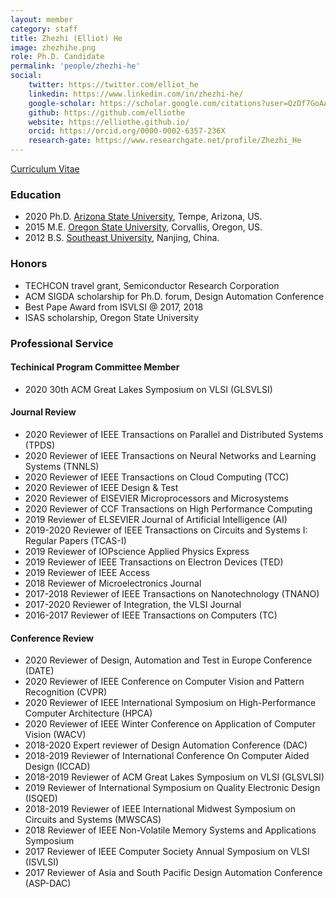 ```yaml
---
layout: member
category: staff
title: Zhezhi (Elliot) He
image: zhezhihe.png
role: Ph.D. Candidate
permalink: 'people/zhezhi-he'
social:
    twitter: https://twitter.com/elliot_he
    linkedin: https://www.linkedin.com/in/zhezhi-he/
    google-scholar: https://scholar.google.com/citations?user=QzDf7GoAAAAJ&hl=en
    github: https://github.com/elliothe
    website: https://elliothe.github.io/
    orcid: https://orcid.org/0000-0002-6357-236X
    research-gate: https://www.researchgate.net/profile/Zhezhi_He
---
```


<!-- [Curriculum vitae]() -->
<a href="../cv/cv_zhezhi_he.pdf">Curriculum Vitae</a>

### Education
 - 2020  Ph.D. [Arizona State University](https://ecee.engineering.asu.edu/), Tempe, Arizona, US.
 - 2015  M.E. [Oregon State University](https://eecs.oregonstate.edu/), Corvallis, Oregon, US.
 - 2012  B.S. [Southeast University](https://www.seu.edu.cn/english/), Nanjing, China.



### Honors
- TECHCON travel grant, Semiconductor Research Corporation
- ACM SIGDA scholarship for Ph.D. forum, Design Automation Conference
- Best Pape Award from ISVLSI @ 2017, 2018
- ISAS scholarship, Oregon State University

### Professional Service

#### Techinical Program Committee Member
- 2020 30th ACM Great Lakes Symposium on VLSI (GLSVLSI)

#### Journal Review

- 2020 Reviewer of IEEE Transactions on Parallel and Distributed Systems (TPDS)
- 2020 Reviewer of IEEE Transactions on Neural Networks and Learning Systems (TNNLS) 
- 2020 Reviewer of IEEE Transactions on Cloud Computing (TCC) 
- 2020 Reviewer of IEEE Design & Test
- 2020 Reviewer of ElSEVIER Microprocessors and Microsystems
- 2020 Reviewer of CCF Transactions on High Performance Computing 
- 2019 Reviewer of ELSEVIER Journal of Artificial Intelligence (AI)
- 2019-2020 Reviewer of IEEE Transactions on Circuits and Systems I: Regular Papers (TCAS-I)
- 2019 Reviewer of IOPscience Applied Physics Express
- 2019 Reviewer of IEEE Transactions on Electron Devices (TED)
- 2019 Reviewer of IEEE Access
- 2018 Reviewer of Microelectronics Journal
- 2017-2018 Reviewer of IEEE Transactions on Nanotechnology (TNANO)
- 2017-2020 Reviewer of Integration, the VLSI Journal
- 2016-2017 Reviewer of IEEE Transactions on Computers (TC)


#### Conference Review

- 2020 Reviewer of Design, Automation and Test in Europe Conference (DATE) 
- 2020 Reviewer of IEEE Conference on Computer Vision and Pattern Recognition (CVPR)
- 2020 Reviewer of IEEE International Symposium on High-Performance Computer Architecture (HPCA)
- 2020 Reviewer of IEEE Winter Conference on Application of Computer Vision (WACV)
- 2018-2020 Expert reviewer of Design Automation Conference (DAC)
- 2018-2019 Reviewer of International Conference On Computer Aided Design (ICCAD)
- 2018-2019 Reviewer of ACM Great Lakes Symposium on VLSI (GLSVLSI)
- 2019 Reviewer of International Symposium on Quality Electronic Design (ISQED)
- 2018-2019 Reviewer of IEEE International Midwest Symposium on Circuits and Systems (MWSCAS)
- 2018 Reviewer of IEEE Non-Volatile Memory Systems and Applications Symposium
- 2017 Reviewer of IEEE Computer Society Annual Symposium on VLSI (ISVLSI)
- 2017 Reviewer of Asia and South Pacific Design Automation Conference (ASP-DAC)
